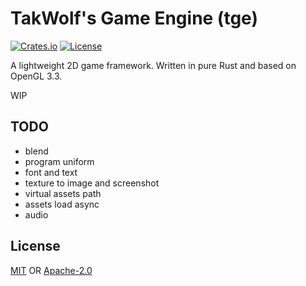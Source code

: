 # TakWolf's Game Engine (tge)

[![Crates.io](https://img.shields.io/crates/v/tge)](https://crates.io/crates/tge)
[![License](https://img.shields.io/crates/l/tge)](#License)

A lightweight 2D game framework. Written in pure Rust and based on OpenGL 3.3.

WIP

## TODO

- blend
- program uniform
- font and text
- texture to image and screenshot
- virtual assets path
- assets load async
- audio

## License

[MIT](LICENSE-MIT) OR [Apache-2.0](LICENSE-APACHE)
